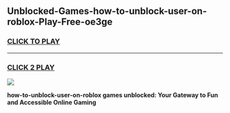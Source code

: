 
## Unblocked-Games-how-to-unblock-user-on-roblox-Play-Free-oe3ge
<h3>
<a href="https://premium76.site?title=how-to-unblock-user-on-roblox&ref=18A1">CLICK TO PLAY</a></h3>
<hr>

<h3>
<a href="https://premium76.site?title=how-to-unblock-user-on-roblox&ref=18A1">CLICK 2 PLAY</a>
  
</h3>

<a href="https://premium76.site?title=how-to-unblock-user-on-roblox&ref=18A1"><img src="https://clearcache.store/games.png"></a>


**how-to-unblock-user-on-roblox games unblocked: Your Gateway to Fun and Accessible Online Gaming**
